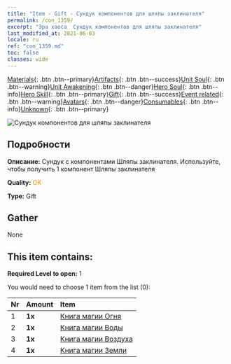 ```yaml
---
title: "Item - Gift - Сундук компонентов для шляпы заклинателя"
permalink: /con_1359/
excerpt: "Эра хаоса  Сундук компонентов для шляпы заклинателя"
last_modified_at: 2021-06-03
locale: ru
ref: "con_1359.md"
toc: false
classes: wide
---
```

 [Materials](/ItemsRU/){: .btn .btn--primary}[Artifacts](/ItemsRU/Artifacts/){: .btn .btn--success}[Unit Soul](/ItemsRU/UnitSoul/){: .btn .btn--warning}[Unit Awakening](/ItemsRU/UnitAwakening/){: .btn .btn--danger}[Hero Soul](/ItemsRU/HeroSoul/){: .btn .btn--info}[Hero Skill](/ItemsRU/HeroSkill/){: .btn .btn--primary}[Gift](/ItemsRU/Gift/){: .btn .btn--success}[Event related](/ItemsRU/Events/){: .btn .btn--warning}[Avatars](/ItemsRU/Avatars/){: .btn .btn--danger}[Consumables](/ItemsRU/Consumables/){: .btn .btn--info}[Unknown](/ItemsRU/Unknown/){: .btn .btn--primary}

 ![Сундук компонентов для шляпы заклинателя](/images/t/i_906036.png)

## Подробности
 **Описание:** Сундук с компонентами Шляпы заклинателя. Используйте, чтобы получить 1 компонент Шляпы заклинателя

 **Quality:** <span style="color: #FF8C00">OK</span>

 **Type:** Gift

## Gather

  None

## This item contains:

 **Required Level to open:** 1

 You would need to choose 1 item from the list (0):

  | Nr | Amount |     Item    |
  |:---|:-------|:------------|
  | 1 |  **1x** | [Книга магии Огня](/ItemsRU/art_178/) |  | 
  | 2 |  **1x** | [Книга магии Воды](/ItemsRU/art_179/) |  | 
  | 3 |  **1x** | [Книга магии Воздуха](/ItemsRU/art_180/) |  | 
  | 4 |  **1x** | [Книга магии Земли](/ItemsRU/art_181/) |  | 
